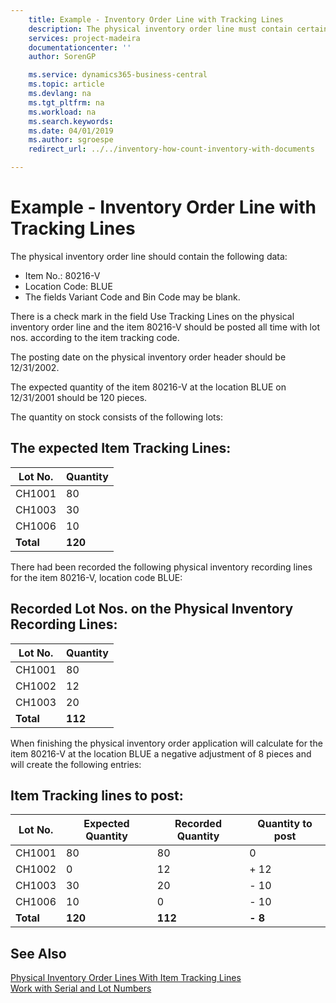 ```yaml
---
    title: Example - Inventory Order Line with Tracking Lines
    description: The physical inventory order line must contain certain data.
    services: project-madeira
    documentationcenter: ''
    author: SorenGP

    ms.service: dynamics365-business-central
    ms.topic: article
    ms.devlang: na
    ms.tgt_pltfrm: na
    ms.workload: na
    ms.search.keywords:
    ms.date: 04/01/2019
    ms.author: sgroespe
    redirect_url: ../../inventory-how-count-inventory-with-documents

---
```

# Example - Inventory Order Line with Tracking Lines
The physical inventory order line should contain the following data:  

- Item No.: 80216-V  
- Location Code: BLUE  
- The fields Variant Code and Bin Code may be blank.  

There is a check mark in the field Use Tracking Lines on the physical inventory order line and the item 80216-V should be posted all time with lot nos. according to the item tracking code.  

The posting date on the physical inventory order header should be 12/31/2002.  

The expected quantity of the item 80216-V at the location BLUE on 12/31/2001 should be 120 pieces.  

The quantity on stock consists of the following lots:  

## The expected Item Tracking Lines:  

|**Lot No.**|**Quantity**|  
|-----------------|------------------|  
|CH1001|80|  
|CH1003|30|  
|CH1006|10|  
|**Total**|**120**|  

There had been recorded the following physical inventory recording lines for the item 80216-V, location code BLUE:  

## Recorded Lot Nos. on the Physical Inventory Recording Lines:  

|**Lot No.**|**Quantity**|  
|-----------------|------------------|  
|CH1001|80|  
|CH1002|12|  
|CH1003|20|  
|**Total**|**112**|  

When finishing the physical inventory order application will calculate for the item 80216-V at the location BLUE a negative adjustment of 8 pieces and will create the following entries:  

## Item Tracking lines to post:  

|**Lot No.**|**Expected Quantity**|**Recorded Quantity**|**Quantity to post**|  
|-----------------|---------------------------|---------------------------|--------------------------|  
|CH1001|80|80|0|  
|CH1002|0|12|+ 12|  
|CH1003|30|20|- 10|  
|CH1006|10|0|- 10|  
|**Total**|**120**|**112**|**- 8**|  

## See Also  
 [Physical Inventory Order Lines With Item Tracking Lines](physical-inventory-order-lines-with-item-tracking-lines.md)  
 [Work with Serial and Lot Numbers](../../inventory-how-work-item-tracking.md)
